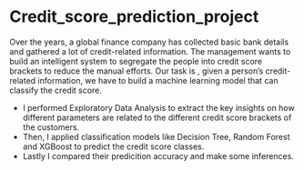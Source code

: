 # Credit_score_prediction_project

 Over the years, a global finance company has collected basic bank details and gathered a lot of credit-related information. The management wants to build an intelligent system to segregate the people into credit score brackets to reduce the manual efforts.
Our task is , given a person’s credit-related information, we have to build a machine learning model that can classify the credit score.

* I performed Exploratory Data Analysis to extract the key insights on how different parameters are related to the different credit score brackets of the customers.
* Then, I applied classification models like Decision Tree, Random Forest and XGBoost to predict the credit score classes.
* Lastly I compared their predicition accuracy and make some inferences.
